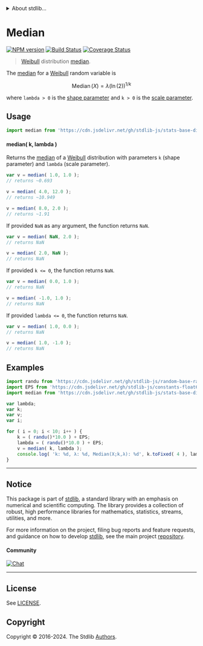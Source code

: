 <!--

@license Apache-2.0

Copyright (c) 2018 The Stdlib Authors.

Licensed under the Apache License, Version 2.0 (the "License");
you may not use this file except in compliance with the License.
You may obtain a copy of the License at

   http://www.apache.org/licenses/LICENSE-2.0

Unless required by applicable law or agreed to in writing, software
distributed under the License is distributed on an "AS IS" BASIS,
WITHOUT WARRANTIES OR CONDITIONS OF ANY KIND, either express or implied.
See the License for the specific language governing permissions and
limitations under the License.

-->


<details>
  <summary>
    About stdlib...
  </summary>
  <p>We believe in a future in which the web is a preferred environment for numerical computation. To help realize this future, we've built stdlib. stdlib is a standard library, with an emphasis on numerical and scientific computation, written in JavaScript (and C) for execution in browsers and in Node.js.</p>
  <p>The library is fully decomposable, being architected in such a way that you can swap out and mix and match APIs and functionality to cater to your exact preferences and use cases.</p>
  <p>When you use stdlib, you can be absolutely certain that you are using the most thorough, rigorous, well-written, studied, documented, tested, measured, and high-quality code out there.</p>
  <p>To join us in bringing numerical computing to the web, get started by checking us out on <a href="https://github.com/stdlib-js/stdlib">GitHub</a>, and please consider <a href="https://opencollective.com/stdlib">financially supporting stdlib</a>. We greatly appreciate your continued support!</p>
</details>

# Median

[![NPM version][npm-image]][npm-url] [![Build Status][test-image]][test-url] [![Coverage Status][coverage-image]][coverage-url] <!-- [![dependencies][dependencies-image]][dependencies-url] -->

> [Weibull][weibull-distribution] distribution [median][median].

<!-- Section to include introductory text. Make sure to keep an empty line after the intro `section` element and another before the `/section` close. -->

<section class="intro">

The [median][median] for a [Weibull][weibull-distribution] random variable is

<!-- <equation class="equation" label="eq:weibull_median" align="center" raw="\operatorname{Median}\left( X \right) = \lambda(\ln(2))^{1/k}" alt="Median for a Weibull distribution."> -->

```math
\mathop{\mathrm{Median}}\left( X \right) = \lambda(\ln(2))^{1/k}
```

<!-- <div class="equation" align="center" data-raw-text="\operatorname{Median}\left( X \right) = \lambda(\ln(2))^{1/k}" data-equation="eq:weibull_median">
    <img src="https://cdn.jsdelivr.net/gh/stdlib-js/stdlib@51534079fef45e990850102147e8945fb023d1d0/lib/node_modules/@stdlib/stats/base/dists/weibull/median/docs/img/equation_weibull_median.svg" alt="Median for a Weibull distribution.">
    <br>
</div> -->

<!-- </equation> -->

where `lambda > 0` is the [shape parameter][shape] and `k > 0` is the [scale parameter][scale].

</section>

<!-- /.intro -->

<!-- Package usage documentation. -->



<section class="usage">

## Usage

```javascript
import median from 'https://cdn.jsdelivr.net/gh/stdlib-js/stats-base-dists-weibull-median@deno/mod.js';
```

#### median( k, lambda )

Returns the [median][median] of a [Weibull][weibull-distribution] distribution with parameters `k` (shape parameter) and `lambda` (scale parameter).

```javascript
var v = median( 1.0, 1.0 );
// returns ~0.693

v = median( 4.0, 12.0 );
// returns ~10.949

v = median( 8.0, 2.0 );
// returns ~1.91
```

If provided `NaN` as any argument, the function returns `NaN`.

```javascript
var v = median( NaN, 2.0 );
// returns NaN

v = median( 2.0, NaN );
// returns NaN
```

If provided `k <= 0`, the function returns `NaN`.

```javascript
var v = median( 0.0, 1.0 );
// returns NaN

v = median( -1.0, 1.0 );
// returns NaN
```

If provided `lambda <= 0`, the function returns `NaN`.

```javascript
var v = median( 1.0, 0.0 );
// returns NaN

v = median( 1.0, -1.0 );
// returns NaN
```

</section>

<!-- /.usage -->

<!-- Package usage notes. Make sure to keep an empty line after the `section` element and another before the `/section` close. -->

<section class="notes">

</section>

<!-- /.notes -->

<!-- Package usage examples. -->

<section class="examples">

## Examples

<!-- eslint no-undef: "error" -->

```javascript
import randu from 'https://cdn.jsdelivr.net/gh/stdlib-js/random-base-randu@deno/mod.js';
import EPS from 'https://cdn.jsdelivr.net/gh/stdlib-js/constants-float64-eps@deno/mod.js';
import median from 'https://cdn.jsdelivr.net/gh/stdlib-js/stats-base-dists-weibull-median@deno/mod.js';

var lambda;
var k;
var v;
var i;

for ( i = 0; i < 10; i++ ) {
    k = ( randu()*10.0 ) + EPS;
    lambda = ( randu()*10.0 ) + EPS;
    v = median( k, lambda );
    console.log( 'k: %d, λ: %d, Median(X;k,λ): %d', k.toFixed( 4 ), lambda.toFixed( 4 ), v.toFixed( 4 ) );
}
```

</section>

<!-- /.examples -->

<!-- Section to include cited references. If references are included, add a horizontal rule *before* the section. Make sure to keep an empty line after the `section` element and another before the `/section` close. -->

<section class="references">

</section>

<!-- /.references -->

<!-- Section for related `stdlib` packages. Do not manually edit this section, as it is automatically populated. -->

<section class="related">

</section>

<!-- /.related -->

<!-- Section for all links. Make sure to keep an empty line after the `section` element and another before the `/section` close. -->


<section class="main-repo" >

* * *

## Notice

This package is part of [stdlib][stdlib], a standard library with an emphasis on numerical and scientific computing. The library provides a collection of robust, high performance libraries for mathematics, statistics, streams, utilities, and more.

For more information on the project, filing bug reports and feature requests, and guidance on how to develop [stdlib][stdlib], see the main project [repository][stdlib].

#### Community

[![Chat][chat-image]][chat-url]

---

## License

See [LICENSE][stdlib-license].


## Copyright

Copyright &copy; 2016-2024. The Stdlib [Authors][stdlib-authors].

</section>

<!-- /.stdlib -->

<!-- Section for all links. Make sure to keep an empty line after the `section` element and another before the `/section` close. -->

<section class="links">

[npm-image]: http://img.shields.io/npm/v/@stdlib/stats-base-dists-weibull-median.svg
[npm-url]: https://npmjs.org/package/@stdlib/stats-base-dists-weibull-median

[test-image]: https://github.com/stdlib-js/stats-base-dists-weibull-median/actions/workflows/test.yml/badge.svg?branch=main
[test-url]: https://github.com/stdlib-js/stats-base-dists-weibull-median/actions/workflows/test.yml?query=branch:main

[coverage-image]: https://img.shields.io/codecov/c/github/stdlib-js/stats-base-dists-weibull-median/main.svg
[coverage-url]: https://codecov.io/github/stdlib-js/stats-base-dists-weibull-median?branch=main

<!--

[dependencies-image]: https://img.shields.io/david/stdlib-js/stats-base-dists-weibull-median.svg
[dependencies-url]: https://david-dm.org/stdlib-js/stats-base-dists-weibull-median/main

-->

[chat-image]: https://img.shields.io/gitter/room/stdlib-js/stdlib.svg
[chat-url]: https://app.gitter.im/#/room/#stdlib-js_stdlib:gitter.im

[stdlib]: https://github.com/stdlib-js/stdlib

[stdlib-authors]: https://github.com/stdlib-js/stdlib/graphs/contributors

[umd]: https://github.com/umdjs/umd
[es-module]: https://developer.mozilla.org/en-US/docs/Web/JavaScript/Guide/Modules

[deno-url]: https://github.com/stdlib-js/stats-base-dists-weibull-median/tree/deno
[umd-url]: https://github.com/stdlib-js/stats-base-dists-weibull-median/tree/umd
[esm-url]: https://github.com/stdlib-js/stats-base-dists-weibull-median/tree/esm
[branches-url]: https://github.com/stdlib-js/stats-base-dists-weibull-median/blob/main/branches.md

[stdlib-license]: https://raw.githubusercontent.com/stdlib-js/stats-base-dists-weibull-median/main/LICENSE

[weibull-distribution]: https://en.wikipedia.org/wiki/Weibull_distribution

[median]: https://en.wikipedia.org/wiki/Median

[shape]: https://en.wikipedia.org/wiki/Shape_parameter

[scale]: https://en.wikipedia.org/wiki/Scale_parameter

</section>

<!-- /.links -->
